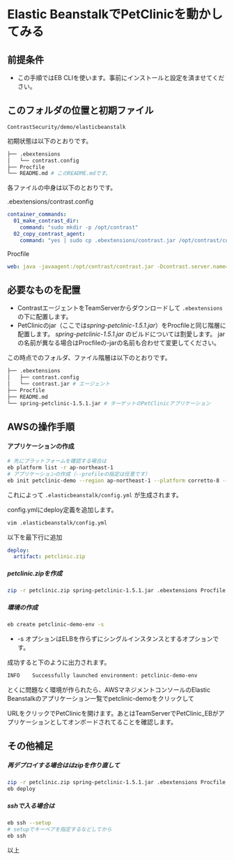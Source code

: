 # Elastic BeanstalkでPetClinicを動かしてみる

## 前提条件
- この手順ではEB CLIを使います。事前にインストールと設定を済ませてください。

## このフォルダの位置と初期ファイル

```
ContrastSecurity/demo/elasticbeanstalk
```

初期状態は以下のとおりです。

```bash
├── .ebextensions
│   └── contrast.config
├── Procfile
└── README.md # このREADME.mdです。
```

各ファイルの中身は以下のとおりです。

.ebextensions/contrast.config

```yaml
container_commands:
  01_make_contrast_dir:
    command: "sudo mkdir -p /opt/contrast"
  02_copy_contrast_agent:
    command: "yes | sudo cp .ebextensions/contrast.jar /opt/contrast/contrast.jar"
```

Procfile

```yaml
web: java -javaagent:/opt/contrast/contrast.jar -Dcontrast.server.name=ElasticBeanstalk -Dcontrast.agent.java.standalone_app_name=PetClinic_EB -jar spring-petclinic-1.5.1.jar --server.port=5000
```

## 必要なものを配置

- ContrastエージェントをTeamServerからダウンロードして ```.ebextensions``` の下に配置します。
- PetClinicのjar（ここでは*spring-petclinic-1.5.1.jar*）をProcfileと同じ階層に配置します。
  *spring-petclinic-1.5.1.jar* のビルドについては割愛します。
  jarの名前が異なる場合はProcfileの-jarの名前も合わせて変更してください。

この時点でのフォルダ、ファイル階層は以下のとおりです。

```bash
├── .ebextensions
│   ├── contrast.config
│   └── contrast.jar # エージェント
├── Procfile
├── README.md
└── spring-petclinic-1.5.1.jar # ターゲットのPetClinicアプリケーション
```

## AWSの操作手順

#### アプリケーションの作成

```bash
# 先にプラットフォームを確認する場合は
eb platform list -r ap-northeast-1
# アプリケーションの作成（--profileの指定は任意です）
eb init petclinic-demo --region ap-northeast-1 --platform corretto-8 --profile contrastsecurity
```

これによって ```.elasticbeanstalk/config.yml``` が生成されます。

config.ymlにdeploy定義を追加します。

```bash
vim .elasticbeanstalk/config.yml
```

以下を最下行に追加

```yaml
deploy:
  artifact: petclinic.zip
```

##### petclinic.zipを作成

```bash
zip -r petclinic.zip spring-petclinic-1.5.1.jar .ebextensions Procfile
```

##### 環境の作成

```bash
eb create petclinic-demo-env -s
```

- -s オプションはELBを作らずにシングルインスタンスとするオプションです。

成功すると下のように出力されます。

```bash
INFO    Successfully launched environment: petclinic-demo-env
```

とくに問題なく環境が作られたら、AWSマネジメントコンソールのElastic Beanstalkのアプリケーション一覧でpetclinic-demoをクリックして

URLをクリックでPetClinicを開けます。あとはTeamServerでPetClinic_EBがアプリケーションとしてオンボードされてることを確認します。

## その他補足

##### 再デプロイする場合ははzipを作り直して

```bash
zip -r petclinic.zip spring-petclinic-1.5.1.jar .ebextensions Procfile
eb deploy
```

##### sshで入る場合は

```bash
eb ssh --setup
# setupでキーペアを指定するなどしてから
eb ssh
```

以上

